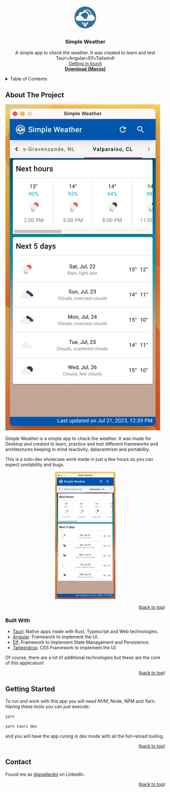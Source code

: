 <div align="center">
  <a href="https://github.com/agallardol/simple-weather">
    <img src="src-tauri/icons/Square310x310Logo.png" alt="Logo" width="80" height="80">
  </a>

  <h3 align="center">Simple Weather</h3>

  <p align="center">
    A simple app to check the weather. It was created to learn and test Tauri+Angular+Elf+Tailwind!
    <br />
    <a href="https://www.linkedin.com/in/agallardol/">Getting in touch</a>
    <br />
    <a href="https://raw.githubusercontent.com/agallardol/simple-weather/main/readme-assets/Simple weather.app"><strong>Download (Macos)</strong></a>
  </p>
</div>



<!-- TABLE OF CONTENTS -->
<details>
  <summary>Table of Contents</summary>
  <ol>
    <li>
      <a href="#about-the-project">About The Project</a>
      <ul>
        <li><a href="#built-with">Built With</a></li>
      </ul>
    </li>
    <li>
      <a href="#getting-started">Getting Started</a>
    </li>
    <li><a href="#contact">Contact</a></li>
  </ol>
</details>



<!-- ABOUT THE PROJECT -->
## About The Project

![Simple Weather app](readme-assets/app.png "Simple weather running on macOS")

Simple Weather is a simple app to check the weather. It was made for Desktop and created to learn, practice and test different frameworks and architectures keeping in mind reactivity, datacentrism and portability.

This is a solo-dev showcase work made in just a few hours so you can expect unstability and bugs.

<div align="center">
  <img src="readme-assets/app.png" alt="Logo" style="max-height: 400px">
</div>

<p align="right">(<a href="#readme-top">back to top</a>)</p>


### Built With

* [Tauri](https://tauri.app/): Native apps made with Rust, Typescript and Web technologies.
* [Angular](https://angular.io/): Framework to implement the UI.
* [Elf](https://ngneat.github.io/elf/): Framework to implement State Management and Persistence.
* [Tailwindcss](https://tailwindcss.com/): CSS Framework to implement the UI.

Of course, there are a lot of additional technologies but these are the core of this application!

<p align="right">(<a href="#readme-top">back to top</a>)</p>


<!-- GETTING STARTED -->
## Getting Started

To run and work with this app you will need NVM, Node, NPM and Yarn. Having these tools you can just execute:

```sh
yarn
```
```sh
yarn tauri dev
```

and you will have the app runing in dev mode with all the hot-reload tooling.


<p align="right">(<a href="#readme-top">back to top</a>)</p>


<!-- CONTACT -->
## Contact

Found me as [@agallardol](https://www.linkedin.com/in/agallardol/) on LinkedIn.

<p align="right">(<a href="#readme-top">back to top</a>)</p>

